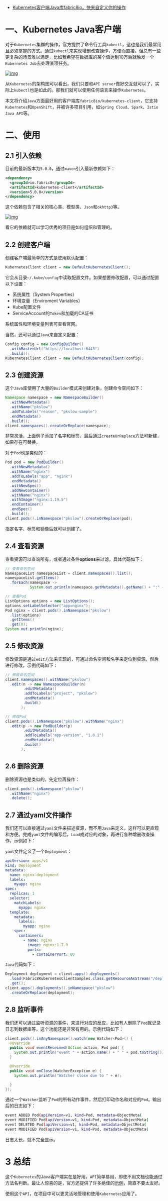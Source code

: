 - [Kubernetes客户端Java库fabric8io，快来自定义你的操作](https://www.pkslow.com/archives/kubernetes-client-fabric8io)

# 一、Kubernetes Java客户端

对于`Kubernetes`集群的操作，官方提供了命令行工具`kubectl`，这也是我们最常用且必须掌握的方式。通过`kubectl`来实现增删改查操作，方便而直接。但总有一些更复杂的场景难以满足，比如我希望在数据库的某个值达到10万后就触发一个`Kubernetes Job`去处理某项任务。

[![img](https://pkslow.oss-cn-shenzhen.aliyuncs.com/images/2021/01/kubernetes-client-fabric8io.k8s-overview.png)](https://pkslow.oss-cn-shenzhen.aliyuncs.com/images/2021/01/kubernetes-client-fabric8io.k8s-overview.png)

从`Kubernetes`的架构图可以看出，我们只要和`API server`做好交互就可以了，实际上`kubectl`也是如此的。那我们就可以使用任何语言来操作`Kubernetes`。

本文将介绍`Java`方面最好用的客户端库`fabric8io/kubernetes-client`，它支持`Kubernetes`和`OpenShift`，并被许多项目引用，如`Spring Cloud`、`Spark`、`Istio Java API`等。

# 二、使用

## 2.1 引入依赖

目前的最新版本为`5.0.0`，通过`maven`引入最新依赖如下：

```xml
<dependency>
  <groupId>io.fabric8</groupId>
  <artifactId>kubernetes-client</artifactId>
  <version>5.0.0</version>
</dependency>
```

这个依赖包含了相关的核心类、模型类、`Json`和`okhttp3`等。

[![img](https://pkslow.oss-cn-shenzhen.aliyuncs.com/images/2021/01/kubernetes-client-fabric8io.maven-dependencies.png)](https://pkslow.oss-cn-shenzhen.aliyuncs.com/images/2021/01/kubernetes-client-fabric8io.maven-dependencies.png)

看它的依赖就可以学习优秀的项目是如何组织和管理的。

## 2.2 创建客户端

创建客户端最简单的方式是使用默认配置：

```java
KubernetesClient client = new DefaultKubernetesClient();
```

它会从目录`~/.kube/config`中读取配置文件。如果想要修改配置，可以通过配置以下设置：

- 系统属性（System Properties）
- 环境变量（Enviroment Variables）
- Kube配置文件
- ServiceAccount的`Token`和加载的CA证书

系统属性和环境变量列表可查看官网。

当然，还可以通过`Java`来自定义配置：

```java
Config config = new ConfigBuilder()
  .withMasterUrl("https://localhost:6443")
  .build();
KubernetesClient client = new DefaultKubernetesClient(config);
```

## 2.3 创建资源

这个`Java`库使用了大量的`Builder`模式来创建对象，创建命令空间如下：

```java
Namespace namespace = new NamespaceBuilder()
  .withNewMetadata()
  .withName("pkslow")
  .addToLabels("reason", "pkslow-sample")
  .endMetadata()
  .build();
client.namespaces().createOrReplace(namespace);
```

非常灵活，上面例子添加了名字和标签，最后通过`createOrReplace`方法可新建，如果存在可替换。

对于`Pod`也是类似的：

```java
Pod pod = new PodBuilder()
  .withNewMetadata()
  .withName("nginx")
  .addToLabels("app", "nginx")
  .endMetadata()
  .withNewSpec()
  .addNewContainer()
  .withName("nginx")
  .withImage("nginx:1.19.5")
  .endContainer()
  .endSpec()
  .build();
client.pods().inNamespace("pkslow").createOrReplace(pod);
```

指定名字、标签和镜像后就可以创建了。

## 2.4 查看资源

查看资源可以查询所有，或者通过条件**options**来过滤，具体代码如下：

```java
// 查看命名空间
NamespaceList namespaceList = client.namespaces().list();
namespaceList.getItems()
  .forEach(namespace ->
           System.out.println(namespace.getMetadata().getName() + ":" + namespace.getStatus().getPhase()));

// 查看Pod
ListOptions options = new ListOptions();
options.setLabelSelector("app=nginx");
Pod nginx = client.pods().inNamespace("pkslow")
  .list(options)
  .getItems()
  .get(0);
System.out.println(nginx);
```

## 2.5 修改资源

修改资源是通过`edit`方法来实现的，可通过命名空间和名字来定位到资源，然后进行修改，示例代码如下：

```java
// 修改命名空间
client.namespaces().withName("pkslow")
  .edit(n -> new NamespaceBuilder(n)
        .editMetadata()
        .addToLabels("project", "pkslow")
        .endMetadata()
        .build()
       );

// 修改Pod
client.pods().inNamespace("pkslow").withName("nginx")
  .edit(p -> new PodBuilder(p)
        .editMetadata()
        .addToLabels("app-version", "1.0.1")
        .endMetadata()
        .build()
       );
```

## 2.6 删除资源

删除资源也是类似的，先定位再操作：

```java
client.pods().inNamespace("pkslow")
  .withName("nginx")
  .delete();
```

## 2.7 通过yaml文件操作

我们还可以直接通过`yaml`文件来描述资源，而不用`Java`来定义，这样可以更直观和方便。完成`yaml`文件的编写后，`Load`成对应的对象，再进行各种增删改查操作，示例如下：

`yaml`文件定义了一个`Deployment`：

```yaml
apiVersion: apps/v1
kind: Deployment
metadata:
  name: nginx-deployment
  labels:
    myapp: nginx
spec:
  replicas: 1
  selector:
    matchLabels:
      myapp: nginx
  template:
    metadata:
      labels:
        myapp: nginx
    spec:
      containers:
        - name: nginx
          image: nginx:1.7.9
          ports:
            - containerPort: 80
```

`Java`代码如下：

```java
Deployment deployment = client.apps().deployments()
  .load(Fabric8KubernetesClientSamples.class.getResourceAsStream("/deployment.yaml"))
  .get();
client.apps().deployments().inNamespace("pkslow")
  .createOrReplace(deployment);
```

## 2.8 监听事件

我们还可以通过监听资源的事件，来进行对应的反应，比如有人删除了`Pod`就记录日志到数据库等，这个功能还是非常有用的。示例代码如下：

```java
client.pods().inAnyNamespace().watch(new Watcher<Pod>() {
  @Override
  public void eventReceived(Action action, Pod pod) {
    System.out.println("event " + action.name() + " " + pod.toString());
  }

  @Override
  public void onClose(WatcherException e) {
    System.out.println("Watcher close due to " + e);

  }
});
```

通过一个`Watcher`监听了`Pod`的所有动作事件，然后打印动作名和对应的`Pod`。输出后的日志如下：

```bash
event ADDED Pod(apiVersion=v1, kind=Pod, metadata=ObjectMeta(
event MODIFIED Pod(apiVersion=v1, kind=Pod, metadata=ObjectMeta(
event DELETED Pod(apiVersion=v1, kind=Pod, metadata=ObjectMeta(
event MODIFIED Pod(apiVersion=v1, kind=Pod, metadata=ObjectMeta(
```

日志太长，就不完全显示。

# 3 总结

这个`Kubernetes`的Java客户端实在是好用，`API`简单易用，即使不用文档也能通过方法名判断。最让人惊喜的是，官方还提供了许多绝佳的[示例](https://github.com/fabric8io/kubernetes-client/tree/master/kubernetes-examples/src/main/java/io/fabric8/kubernetes/examples)，简直不要太友好。

使用这个`API`，在项目中可以更灵活地管理和使用`Kubernetes`应用了。